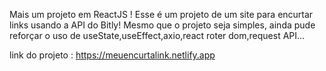 Mais um projeto em ReactJS !
Esse é um projeto de um site para encurtar links usando a API do Bitly!
Mesmo que o projeto seja simples, ainda pude reforçar o uso de useState,useEffect,axio,react roter dom,request API...


link do projeto : https://meuencurtalink.netlify.app
